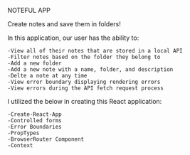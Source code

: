 NOTEFUL APP

Create notes and save them in folders!

In this application, our user has the ability to:

    -View all of their notes that are stored in a local API
    -Filter notes based on the folder they belong to
    -Add a new folder
    -Add a new note with a name, folder, and description
    -Delte a note at any time
    -View error boundary displaying rendering errors
    -View errors during the API fetch request process

I utilized the below in creating this React application:

    -Create-React-App
    -Controlled forms
    -Error Boundaries
    -PropTypes
    -BrowserRouter Component
    -Context
